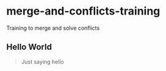 # merge-and-conflicts-training
Training to merge and solve conflicts

## Hello World

> Just saying hello
